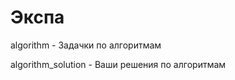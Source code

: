 # Экспа

algorithm - Задачки по алгоритмам

algorithm_solution - Ваши решения по алгоритмам

<!--
debugg      - Задачки по отладке кода
refactoring - Задачки по рефакторингу
-->

